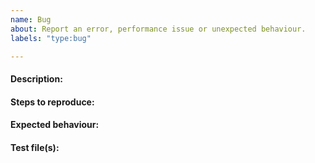 ```yaml
---
name: Bug
about: Report an error, performance issue or unexpected behaviour.
labels: "type:bug"

---
```

<!-- PLEASE ENSURE YOU REVIEW THE CONTENT OF EACH ISSUE CAREFULLY, INCLUDING SUBSEQUENT COMMENTS BY YOURSELF OR OTHERS. -->
<!-- IN PARTICULAR PLEASE ENSURE THAT SENSITIVE OR INAPPROPRIATE INFORMATION IS NOT UPLOADED -->

#### Description:
<!-- Describe your issue here -->


#### Steps to reproduce:
<!-- Please tell us how to reproduce this issue -->


#### Expected behaviour:
<!-- What result would you expect from the fix? -->


#### Test file(s):
<!-- Link to test files to help reproduce the bug and validate the proposed fixes -->
